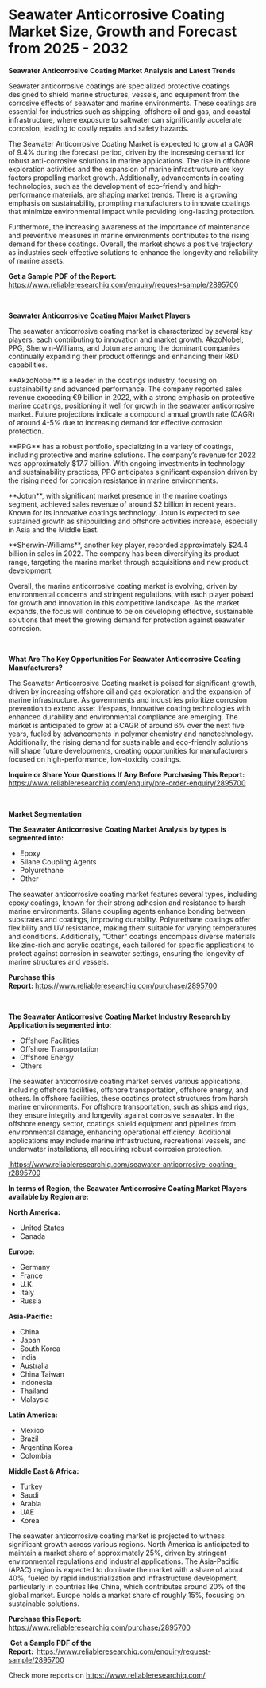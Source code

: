 <p><h1>Seawater Anticorrosive Coating Market Size, Growth and Forecast from 2025 - 2032</h1></p><p><strong>Seawater Anticorrosive Coating Market Analysis and Latest Trends</strong></p>
<p><p>Seawater anticorrosive coatings are specialized protective coatings designed to shield marine structures, vessels, and equipment from the corrosive effects of seawater and marine environments. These coatings are essential for industries such as shipping, offshore oil and gas, and coastal infrastructure, where exposure to saltwater can significantly accelerate corrosion, leading to costly repairs and safety hazards.</p><p>The Seawater Anticorrosive Coating Market is expected to grow at a CAGR of 9.4% during the forecast period, driven by the increasing demand for robust anti-corrosive solutions in marine applications. The rise in offshore exploration activities and the expansion of marine infrastructure are key factors propelling market growth. Additionally, advancements in coating technologies, such as the development of eco-friendly and high-performance materials, are shaping market trends. There is a growing emphasis on sustainability, prompting manufacturers to innovate coatings that minimize environmental impact while providing long-lasting protection. </p><p>Furthermore, the increasing awareness of the importance of maintenance and preventive measures in marine environments contributes to the rising demand for these coatings. Overall, the market shows a positive trajectory as industries seek effective solutions to enhance the longevity and reliability of marine assets.</p></p>
<p><strong>Get a Sample PDF of the Report:&nbsp;</strong> <a href="https://www.reliableresearchiq.com/enquiry/request-sample/2895700?utm_campaign=3349&utm_medium=2&utm_source=Github&utm_content=ia&utm_term=15032025&utm_id=seawater-anticorrosive-coating">https://www.reliableresearchiq.com/enquiry/request-sample/2895700</a></p>
<p>&nbsp;</p>
<p><strong>Seawater Anticorrosive Coating Major Market Players</strong></p>
<p><p>The seawater anticorrosive coating market is characterized by several key players, each contributing to innovation and market growth. AkzoNobel, PPG, Sherwin-Williams, and Jotun are among the dominant companies continually expanding their product offerings and enhancing their R&D capabilities.</p><p>**AkzoNobel** is a leader in the coatings industry, focusing on sustainability and advanced performance. The company reported sales revenue exceeding €9 billion in 2022, with a strong emphasis on protective marine coatings, positioning it well for growth in the seawater anticorrosive market. Future projections indicate a compound annual growth rate (CAGR) of around 4-5% due to increasing demand for effective corrosion protection.</p><p>**PPG** has a robust portfolio, specializing in a variety of coatings, including protective and marine solutions. The company’s revenue for 2022 was approximately $17.7 billion. With ongoing investments in technology and sustainability practices, PPG anticipates significant expansion driven by the rising need for corrosion resistance in marine environments.</p><p>**Jotun**, with significant market presence in the marine coatings segment, achieved sales revenue of around $2 billion in recent years. Known for its innovative coatings technology, Jotun is expected to see sustained growth as shipbuilding and offshore activities increase, especially in Asia and the Middle East.</p><p>**Sherwin-Williams**, another key player, recorded approximately $24.4 billion in sales in 2022. The company has been diversifying its product range, targeting the marine market through acquisitions and new product development.</p><p>Overall, the marine anticorrosive coating market is evolving, driven by environmental concerns and stringent regulations, with each player poised for growth and innovation in this competitive landscape. As the market expands, the focus will continue to be on developing effective, sustainable solutions that meet the growing demand for protection against seawater corrosion.</p></p>
<p>&nbsp;</p>
<p><strong>What Are The Key Opportunities For Seawater Anticorrosive Coating Manufacturers?</strong></p>
<p><p>The Seawater Anticorrosive Coating market is poised for significant growth, driven by increasing offshore oil and gas exploration and the expansion of marine infrastructure. As governments and industries prioritize corrosion prevention to extend asset lifespans, innovative coating technologies with enhanced durability and environmental compliance are emerging. The market is anticipated to grow at a CAGR of around 6% over the next five years, fueled by advancements in polymer chemistry and nanotechnology. Additionally, the rising demand for sustainable and eco-friendly solutions will shape future developments, creating opportunities for manufacturers focused on high-performance, low-toxicity coatings.</p></p>
<p><strong>Inquire or Share Your Questions If Any Before Purchasing This Report:</strong> <a href="https://www.reliableresearchiq.com/enquiry/pre-order-enquiry/2895700?utm_campaign=3349&utm_medium=2&utm_source=Github&utm_content=ia&utm_term=15032025&utm_id=seawater-anticorrosive-coating">https://www.reliableresearchiq.com/enquiry/pre-order-enquiry/2895700</a></p>
<p>&nbsp;</p>
<p><strong>Market Segmentation</strong></p>
<p><strong>The Seawater Anticorrosive Coating Market Analysis by types is segmented into:</strong></p>
<p><ul><li>Epoxy</li><li>Silane Coupling Agents</li><li>Polyurethane</li><li>Other</li></ul></p>
<p><p>The seawater anticorrosive coating market features several types, including epoxy coatings, known for their strong adhesion and resistance to harsh marine environments. Silane coupling agents enhance bonding between substrates and coatings, improving durability. Polyurethane coatings offer flexibility and UV resistance, making them suitable for varying temperatures and conditions. Additionally, "Other" coatings encompass diverse materials like zinc-rich and acrylic coatings, each tailored for specific applications to protect against corrosion in seawater settings, ensuring the longevity of marine structures and vessels.</p></p>
<p><strong>Purchase this Report:&nbsp;</strong><a href="https://www.reliableresearchiq.com/purchase/2895700?utm_campaign=3349&utm_medium=2&utm_source=Github&utm_content=ia&utm_term=15032025&utm_id=seawater-anticorrosive-coating">https://www.reliableresearchiq.com/purchase/2895700</a></p>
<p>&nbsp;</p>
<p><strong>The Seawater Anticorrosive Coating Market Industry Research by Application is segmented into:</strong></p>
<p><ul><li>Offshore Facilities</li><li>Offshore ​​Transportation</li><li>Offshore Energy</li><li>Others</li></ul></p>
<p><p>The seawater anticorrosive coating market serves various applications, including offshore facilities, offshore transportation, offshore energy, and others. In offshore facilities, these coatings protect structures from harsh marine environments. For offshore transportation, such as ships and rigs, they ensure integrity and longevity against corrosive seawater. In the offshore energy sector, coatings shield equipment and pipelines from environmental damage, enhancing operational efficiency. Additional applications may include marine infrastructure, recreational vessels, and underwater installations, all requiring robust corrosion protection.</p></p>
<p><a href="https://www.reliableresearchiq.com/seawater-anticorrosive-coating-r2895700?utm_campaign=3349&utm_medium=2&utm_source=Github&utm_content=ia&utm_term=15032025&utm_id=seawater-anticorrosive-coating">&nbsp;https://www.reliableresearchiq.com/seawater-anticorrosive-coating-r2895700</a></p>
<p><strong>In terms of Region, the Seawater Anticorrosive Coating Market Players available by Region are:</strong></p>
<p>
    <p> <strong> North America: </strong>
        <ul>
            <li>United States</li>
            <li>Canada</li>
        </ul>
        </p> 
    <p> <strong> Europe: </strong>
        <ul>
            <li>Germany</li>
            <li>France</li>
            <li>U.K.</li>
            <li>Italy</li>
            <li>Russia</li>
        </ul>
        </p> 
    <p> <strong> Asia-Pacific: </strong>
        <ul>
            <li>China</li>
            <li>Japan</li>
            <li>South Korea</li>
            <li>India</li>
            <li>Australia</li>
            <li>China Taiwan</li>
            <li>Indonesia</li>
            <li>Thailand</li>
            <li>Malaysia</li>
        </ul>
        </p> 
    <p> <strong> Latin America: </strong>
        <ul>
            <li>Mexico</li>
            <li>Brazil</li>
            <li>Argentina Korea</li>
            <li>Colombia</li>
        </ul>
        </p> 
    <p> <strong> Middle East & Africa: </strong>
        <ul>
            <li>Turkey</li>
            <li>Saudi</li>
            <li>Arabia</li>
            <li>UAE</li>
            <li>Korea</li>
        </ul>
    </p>
    </p>
<p><p>The seawater anticorrosive coating market is projected to witness significant growth across various regions. North America is anticipated to maintain a market share of approximately 25%, driven by stringent environmental regulations and industrial applications. The Asia-Pacific (APAC) region is expected to dominate the market with a share of about 40%, fueled by rapid industrialization and infrastructure development, particularly in countries like China, which contributes around 20% of the global market. Europe holds a market share of roughly 15%, focusing on sustainable solutions.</p></p>
<p><strong>Purchase this Report: </strong><a href="https://www.reliableresearchiq.com/purchase/2895700?utm_campaign=3349&utm_medium=2&utm_source=Github&utm_content=ia&utm_term=15032025&utm_id=seawater-anticorrosive-coating">https://www.reliableresearchiq.com/purchase/2895700</a></p>
<p>&nbsp;<strong>Get a Sample PDF of the Report:&nbsp;&nbsp;</strong><a href="https://www.reliableresearchiq.com/enquiry/request-sample/2895700?utm_campaign=3349&utm_medium=2&utm_source=Github&utm_content=ia&utm_term=15032025&utm_id=seawater-anticorrosive-coating">https://www.reliableresearchiq.com/enquiry/request-sample/2895700</a></p>
<p><strong></strong></p>
<p>Check more reports on <a href="https://www.reliableresearchiq.com/?utm_campaign=3349&utm_medium=2&utm_source=Github&utm_content=ia&utm_term=15032025&utm_id=seawater-anticorrosive-coating">https://www.reliableresearchiq.com/</a></p>